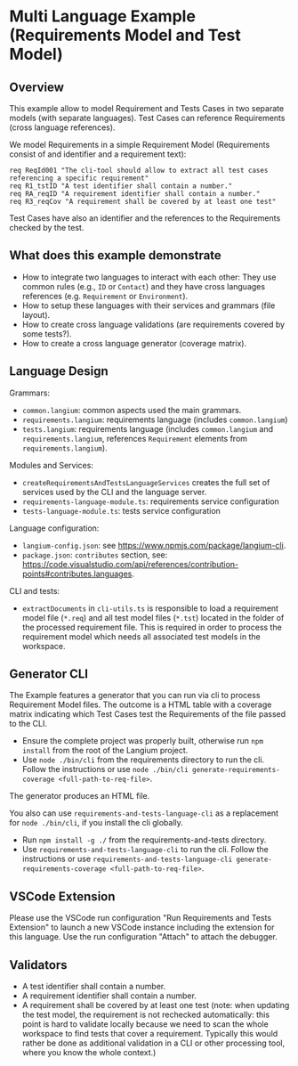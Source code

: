 # Multi Language Example (Requirements Model and Test Model)

## Overview

This example allow to model Requirement and Tests Cases in two separate models (with separate languages). Test Cases can reference Requirements (cross language references).

We model Requirements in a simple Requirement Model (Requirements consist of and identifier and a requirement text):

```text
req ReqId001 "The cli-tool should allow to extract all test cases referencing a specific requirement"
req R1_tstID "A test identifier shall contain a number."
req RA_reqID "A requirement identifier shall contain a number."
req R3_reqCov "A requirement shall be covered by at least one test"
```

Test Cases have also an identifier and the references to the Requirements checked by the test.

## What does this example demonstrate

* How to integrate two languages to interact with each other: They use common rules (e.g., `ID` or `Contact`) and they have cross languages references (e.g. `Requirement` or `Environment`).
* How to setup these languages with their services and grammars (file layout).
* How to create cross language validations (are requirements covered by some tests?).
* How to create a cross language generator (coverage matrix).

## Language Design

Grammars:

* `common.langium`: common aspects used the main grammars.
* `requirements.langium`: requirements language (includes `common.langium`)
* `tests.langium`: requirements language (includes `common.langium` and `requirements.langium`, references `Requirement` elements from `requirements.langium`).

Modules and Services:

* `createRequirementsAndTestsLanguageServices` creates the full set of services used by the CLI and the language server.
* `requirements-language-module.ts`: requirements service configuration
* `tests-language-module.ts`: tests service configuration

Language configuration:

* `langium-config.json`: see https://www.npmjs.com/package/langium-cli.
* `package.json`: `contributes` section, see: https://code.visualstudio.com/api/references/contribution-points#contributes.languages.

CLI and tests:

* `extractDocuments` in `cli-utils.ts` is responsible to load a requirement model file (`*.req`) and all test model files (`*.tst`) located in the folder of the processed requirement file. This is required in order to process the requirement model which needs all associated test models in the workspace.

## Generator CLI

The Example features a generator that you can run via cli to process Requirement Model files. The outcome is a HTML table with a coverage matrix indicating which Test Cases test the Requirements of the file passed to the CLI.

* Ensure the complete project was properly built, otherwise run `npm install` from the root of the Langium project.
* Use `node ./bin/cli` from the requirements directory to run the cli. Follow the instructions or use `node ./bin/cli generate-requirements-coverage <full-path-to-req-file>`.

The generator produces an HTML file.

You also can use `requirements-and-tests-language-cli` as a replacement for `node ./bin/cli`, if you install the cli globally.

* Run `npm install -g ./` from the requirements-and-tests directory.
* Use `requirements-and-tests-language-cli` to run the cli. Follow the instructions or use `requirements-and-tests-language-cli generate-requirements-coverage <full-path-to-req-file>`.

## VSCode Extension

Please use the VSCode run configuration "Run Requirements and Tests Extension" to launch a new VSCode instance including the extension for this language.
Use the run configuration "Attach" to attach the debugger.

## Validators

* A test identifier shall contain a number.
* A requirement identifier shall contain a number.
* A requirement shall be covered by at least one test (note: when updating the test model, the requirement is not rechecked automatically: this point is hard to validate locally because we need to scan the whole workspace to find tests that cover a requirement. Typically this would rather be done as additional validation in a CLI or other processing tool, where you know the whole context.)
